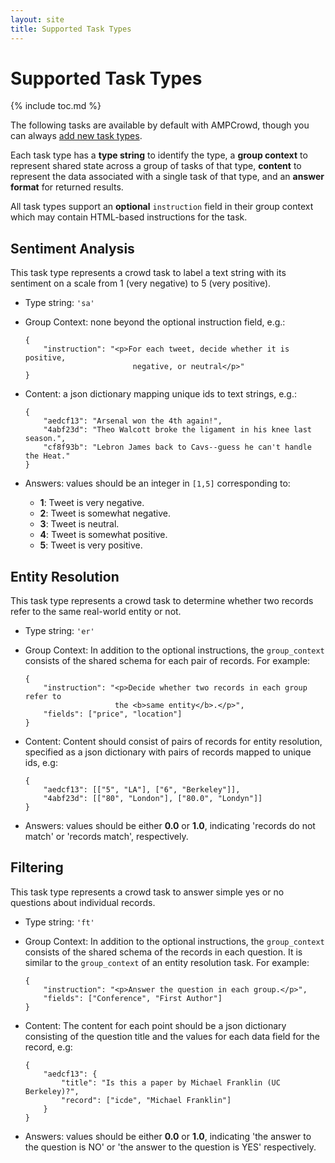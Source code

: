 ```yaml
---
layout: site
title: Supported Task Types
---
```


# Supported Task Types
{% include toc.md %}

The following tasks are available by default with AMPCrowd, though you can
always [add new task types](new_tasks.html).

Each task type has a **type string** to identify the type, a **group context**
to represent shared state across a group of tasks of that type, **content**
to represent the data associated with a single task of that type, and an
**answer format** for returned results.

All task types support an **optional** `instruction` field in their group
context which may contain HTML-based instructions for the task.

## Sentiment Analysis

This task type represents a crowd task to label a text string with its sentiment
on a scale from 1 (very negative) to 5 (very positive).

* Type string: `'sa'`

* Group Context: none beyond the optional instruction field, e.g.:

      {
          "instruction": "<p>For each tweet, decide whether it is positive,
                              negative, or neutral</p>"
      }

* Content: a json dictionary mapping unique ids to text strings, e.g.:

      {
          "aedcf13": "Arsenal won the 4th again!",
          "4abf23d": "Theo Walcott broke the ligament in his knee last season.",
          "cf8f93b": "Lebron James back to Cavs--guess he can't handle the Heat."
      }

* Answers: values should be an integer in `[1,5]` corresponding to:

  * **1**: Tweet is very negative.
  * **2**: Tweet is somewhat negative.
  * **3**: Tweet is neutral.
  * **4**: Tweet is somewhat positive.
  * **5**: Tweet is very positive.

## Entity Resolution

This task type represents a crowd task to determine whether two records refer to
the same real-world entity or not.

* Type string: `'er'`

* Group Context: In addition to the optional instructions, the `group_context`
  consists of the shared schema for each pair of records. For example:

      {
          "instruction": "<p>Decide whether two records in each group refer to
                          the <b>same entity</b>.</p>",
          "fields": ["price", "location"]
      }

* Content: Content should consist of pairs of records for entity resolution,
  specified as a json dictionary with pairs of records mapped to unique ids, e.g:

      {
          "aedcf13": [["5", "LA"], ["6", "Berkeley"]],
          "4abf23d": [["80", "London"], ["80.0", "Londyn"]]
      }

* Answers: values should be either **0.0** or **1.0**, indicating 'records do
  not match' or 'records match', respectively.

## Filtering

This task type represents a crowd task to answer simple yes or no questions
about individual records.

* Type string: `'ft'`

* Group Context: In addition to the optional instructions, the `group_context`
  consists of the shared schema of the records in each question. It is similar
  to the `group_context` of an entity resolution task. For example:

      {
          "instruction": "<p>Answer the question in each group.</p>",
          "fields": ["Conference", "First Author"]
      }

* Content: The content for each point should be a json dictionary consisting of
  the question title and the values for each data field for the record, e.g:

      {
          "aedcf13": {
              "title": "Is this a paper by Michael Franklin (UC Berkeley)?",
              "record": ["icde", "Michael Franklin"]
          }
      }

* Answers: values should be either **0.0** or **1.0**, indicating 'the answer to
  the question is NO' or 'the answer to the question is YES' respectively.
